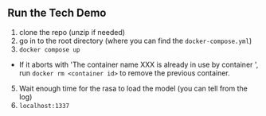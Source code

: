 ## Run the Tech Demo

1. clone the repo (unzip if needed)
2. go in to the root directory (where you can find the ``docker-compose.yml``)
3. ``docker compose up``
 - If it aborts with 'The container name XXX is already in use by container <container id>', run ``docker rm <container id>`` to remove the previous container. 
5. Wait enough time for the rasa to load the model (you can tell from the log)
6. ``localhost:1337``
